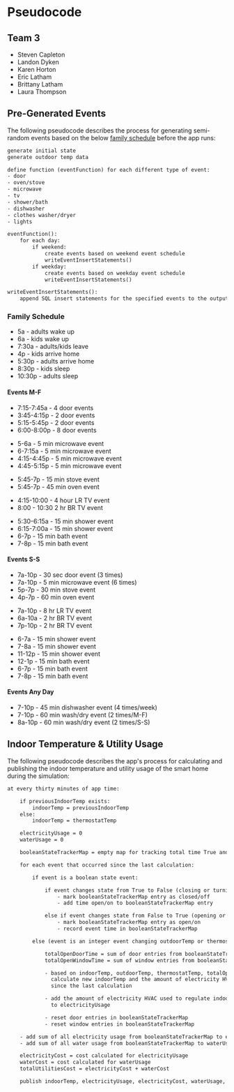 # Pseudocode

## Team 3

- Steven Capleton
- Landon Dyken
- Karen Horton
- Eric Latham
- Brittany Latham
- Laura Thompson

## Pre-Generated Events

The following pseudocode describes the process for generating semi-random events based on the below [family schedule](#family-schedule) before the app runs:

```txt
generate initial state
generate outdoor temp data

define function (eventFunction) for each different type of event:
- door
- oven/stove
- microwave
- tv
- shower/bath
- dishwasher
- clothes washer/dryer
- lights

eventFunction():
    for each day:
        if weekend:
            create events based on weekend event schedule
            writeEventInsertStatements()
        if weekday:
            create events based on weekday event schedule
            writeEventInsertStatements()

writeEventInsertStatements():
    append SQL insert statements for the specified events to the output file
```

### Family Schedule

- 5a - adults wake up
- 6a - kids wake up
- 7:30a - adults/kids leave
- 4p - kids arrive home
- 5:30p - adults arrive home
- 8:30p - kids sleep
- 10:30p - adults sleep

#### Events M-F

- 7:15-7:45a - 4 door events
- 3:45-4:15p - 2 door events
- 5:15-5:45p - 2 door events
- 6:00-8:00p - 8 door events
  >
- 5-6a - 5 min microwave event
- 6-7:15a - 5 min microwave event
- 4:15-4:45p - 5 min microwave event
- 4:45-5:15p - 5 min microwave event
  >
- 5:45-7p - 15 min stove event
- 5:45-7p - 45 min oven event
  >
- 4:15-10:00 - 4 hour LR TV event
- 8:00 - 10:30 2 hr BR TV event
  >
- 5:30-6:15a - 15 min shower event
- 6:15-7:00a - 15 min shower event
- 6-7p - 15 min bath event
- 7-8p - 15 min bath event

#### Events S-S

- 7a-10p - 30 sec door event (3 times)
- 7a-10p - 5 min microwave event (6 times)
- 5p-7p - 30 min stove event
- 4p-7p - 60 min oven event
  >
- 7a-10p - 8 hr LR TV event
- 6a-10a - 2 hr BR TV event
- 7p-10p - 2 hr BR TV event
  >
- 6-7a - 15 min shower event
- 7-8a - 15 min shower event
- 11-12p - 15 min shower event
- 12-1p - 15 min bath event
- 6-7p - 15 min bath event
- 7-8p - 15 min bath event

#### Events Any Day

- 7-10p - 45 min dishwasher event (4 times/week)
- 7-10p - 60 min wash/dry event (2 times/M-F)
- 8a-10p - 60 min wash/dry event (2 times/S-S)

## Indoor Temperature & Utility Usage

The following pseudocode describes the app's process for calculating and publishing the indoor temperature and utility usage of the smart home during the simulation:

```txt
at every thirty minutes of app time:

    if previousIndoorTemp exists:
        indoorTemp = previousIndoorTemp
    else:
        indoorTemp = thermostatTemp

    electricityUsage = 0
    waterUsage = 0

    booleanStateTrackerMap = empty map for tracking total time True and utility usage for boolean state keys

    for each event that occurred since the last calculation:

        if event is a boolean state event:

            if event changes state from True to False (closing or turning off):
                - mark booleanStateTrackerMap entry as closed/off
                - add time open/on to booleanStateTrackerMap entry

            else if event changes state from False to True (opening or turning on):
                - mark booleanStateTrackerMap entry as open/on
                - record event time in booleanStateTrackerMap

        else (event is an integer event changing outdoorTemp or thermostatTemp):

            totalOpenDoorTime = sum of door entries from booleanStateTrackerMap
            totalOpenWindowTime = sum of window entries from booleanStateTrackerMap

            - based on indoorTemp, outdoorTemp, thermostatTemp, totalOpenDoorTime, and totalOpenWindowTime,
              calculate new indoorTemp and the amount of electricity HVAC used to regulate indoorTemp
              since the last calculation

            - add the amount of electricity HVAC used to regulate indoorTemp since the last calculation
              to electricityUsage

            - reset door entries in booleanStateTrackerMap
            - reset window entries in booleanStateTrackerMap

    - add sum of all electricity usage from booleanStateTrackerMap to electricityUsage
    - add sum of all water usage from booleanStateTrackerMap to waterUsage

    electricityCost = cost calculated for electricityUsage
    waterCost = cost calculated for waterUsage
    totalUtilitiesCost = electricityCost + waterCost

    publish indoorTemp, electricityUsage, electricityCost, waterUsage, waterCost, and totalUtilitiesCost
```
